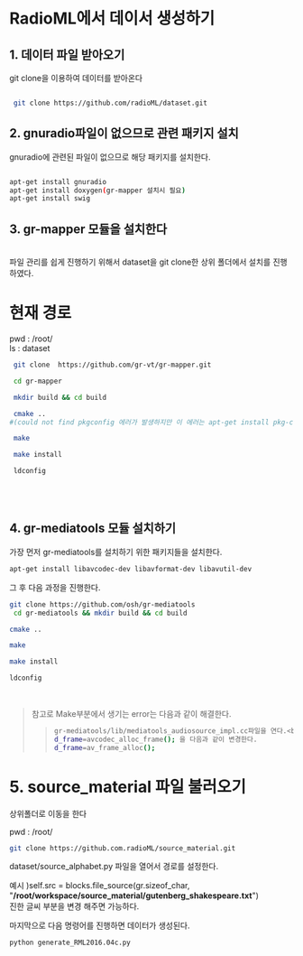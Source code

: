 # RadioML에서 데이서 생성하기

## 1. 데이터 파일 받아오기

git clone을 이용하여 데이터를 받아온다

```bash

 git clone https://github.com/radioML/dataset.git

```
<brbr>

## 2. gnuradio파일이 없으므로 관련 패키지 설치

gnuradio에 관련된 파일이 없으므로 해당 패키지를 설치한다.

```bash

apt-get install gnuradio
apt-get install doxygen(gr-mapper 설치시 필요)
apt-get install swig    
```

<brbr>

## 3. gr-mapper 모듈을 설치한다
<br>
파일 관리를 쉽게 진행하기 위해서 dataset을 git clone한 상위 폴더에서 설치를 진행하였다.

# 현재 경로
pwd : /root/<br>
ls : dataset

```bash
 git clone  https://github.com/gr-vt/gr-mapper.git

 cd gr-mapper

 mkdir build && cd build

 cmake ..
#(could not find pkgconfig 에러가 발생하지만 이 에러는 apt-get install pkg-config로 해결)

 make

 make install

 ldconfig
```
<br><br>

## 4. gr-mediatools 모듈 설치하기

가장 먼저 gr-mediatools를 설치하기 위한 패키지들을 설치한다.

```bash
apt-get install libavcodec-dev libavformat-dev libavutil-dev
```

그 후 다음 과정을 진행한다.
```bash
git clone https://github.com/osh/gr-mediatools
 cd gr-mediatools && mkdir build && cd build

cmake ..

make

make install

ldconfig
```
<br>

>참고로 Make부분에서 생기는 error는 다음과 같이 해결한다.<br>
>> ```bash
>> gr-mediatools/lib/mediatools_audiosource_impl.cc파일을 연다.<br>
>> d_frame=avcodec_alloc_frame(); 을 다음과 같이 변경한다.
>> d_frame=av_frame_alloc();
>> ```

# 5. source_material 파일 불러오기

상위폴더로 이동을 한다

pwd : /root/

```bash
git clone https://github.com.radioML/source_material.git
```

dataset/source_alphabet.py 파일을 열어서 경로를 설정한다.

예시 )self.src = blocks.file_source(gr.sizeof_char, "**/root/workspace/source_material/gutenberg_shakespeare.txt**")
<br>
진한 글씨 부분을 변경 해주면 가능하다.

마지막으로 다음 명령어를 진행하면 데이터가 생성된다.

```bash
python generate_RML2016.04c.py
```
